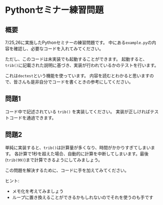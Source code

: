 # Pythonセミナー練習問題

## 概要

7/25,26に実施したPythonセミナーの練習問題です。
中にある`example.py`の内容を確認し、必要なコードを入れてみてください。

ただし、このコードは未実装でも起動することができます。
起動すると、`trib()`に記載された説明に基づき、実装が行われているかのテストを行います。

これは`doctest`という機能を使っています。
内容を読むとわかると思いますので、皆さんも是非自分でコードを書くときの参考にしてください。

## 問題1

コード中で記述されている `trib()` を実装してください。
実装が正しければテストコードを通過できます。

## 問題2

単純に実装すると、`trib()`は計算量が多くなり、時間がかかりすぎてしまいます。
各計算で1秒を超えた場合、自動的に計算を中断してしまいます。最後(`trib(99)`)まで計算できるようにしてみましょう。

この問題を解決するために、コードに手を加えてみてください。

ヒント:

* メモ化を考えてみましょう
* ループに置き換えることができるかもしれないのでそれを使うのも手です
